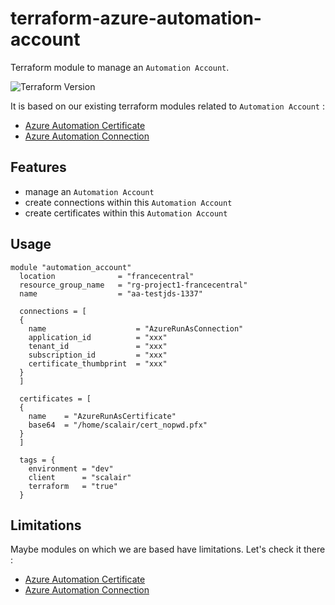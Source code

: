 # terraform-azure-automation-account

Terraform module to manage an `Automation Account`.

![Terraform Version](https://img.shields.io/badge/Terraform-0.13.x-green.svg)

It is based on our existing terraform modules related to `Automation Account` :

- [Azure Automation Certificate](https://github.com/scalair/terraform-azure-automation-certificate/)
- [Azure Automation Connection](https://github.com/scalair/terraform-azure-automation-connection/)

## Features

- manage an `Automation Account`
- create connections within this `Automation Account`
- create certificates within this `Automation Account`

## Usage

```hcl
module "automation_account"
  location              = "francecentral"
  resource_group_name   = "rg-project1-francecentral"
  name                  = "aa-testjds-1337"

  connections = [
  {
    name                    = "AzureRunAsConnection"
    application_id          = "xxx"
    tenant_id               = "xxx"
    subscription_id         = "xxx"
    certificate_thumbprint  = "xxx"
  }
  ]

  certificates = [
  {
    name    = "AzureRunAsCertificate"
    base64  = "/home/scalair/cert_nopwd.pfx"
  }
  ]

  tags = {
    environment = "dev"
    client      = "scalair"
    terraform   = "true"
  }
```

## Limitations

Maybe modules on which we are based have limitations. Let's check it there :

- [Azure Automation Certificate](https://github.com/scalair/terraform-azure-automation-certificate/)
- [Azure Automation Connection](https://github.com/scalair/terraform-azure-automation-connection/)


